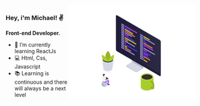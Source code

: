 <img align="right" src="https://github.com/Mikelovex/Mikelovex/blob/master/code.png?raw=true" width="340"/>

### Hey, i'm Michael!  ✌️

**Front-end Developer.**

- 🌱 I’m currently learning ReactJs
- 💻 Html,  Css,  Javascript
- 📚 Learning is continuous and there will always be a next level


